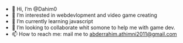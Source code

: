 - 👋 Hi, I’m @Dahim0
- 👀 I’m interested in webdevlopment and video game creating
- 🌱 I’m currently learning javascript
- 💞️ I’m looking to collaborate whit somone to help me with game dev.
- 📫 How to reach me: mail me to abderrahim.athimni2011@gmail.com

<!---
Dahim0/Dahim0 is a ✨ special ✨ repository because its `README.md` (this file) appears on your GitHub profile.
You can click the Preview link to take a look at your changes.
--->
